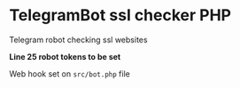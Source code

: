 # TelegramBot ssl checker PHP
Telegram robot checking ssl websites

**Line 25 robot tokens to be set**

Web hook set on `src/bot.php` file
